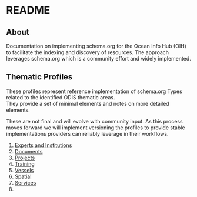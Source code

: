 # README

## About

Documentation on implementing schema.org for the Ocean Info Hub (OIH) to facilitate the indexing and discovery
of resources.  The approach leverages schema.org which is a community effort and widely
implemented.

## Thematic Profiles

These profiles represent reference implementation of schema.org Types related to the identified ODIS thematic areas.  
They provide a set of minimal elements and notes on more detailed elements.  

These are not final and will evolve with community input.  As this process moves forward we will implement
versioning the profiles to provide stable implementations providers can reliably leverage in their workflows.

1. [Experts and Institutions](./expinst/README.md)
2. [Documents](./docs/README.md)
3. [Projects](./projects/README.md)
4. [Training](./training/README.md)
5. [Vessels](./vessels/README.md)
6. [Spatial](./spatial/README.md)
7. [Services](./services/README.md)
8. 